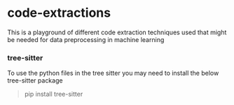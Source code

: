 # code-extractions
This is a playground of different code extraction techniques used that might be needed for data preprocessing in machine learning

### tree-sitter
To use the python files in the tree sitter you may need to install the below tree-sitter package

>pip install tree-sitter